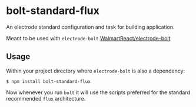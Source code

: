 # bolt-standard-flux

An electrode standard configuration and task for building application.

Meant to be used with `electrode-bolt` [WalmartReact/electrode-bolt](https://github.com/walmartreact/electrode-bolt)

## Usage

Within your project directory where `electrode-bolt` is also a dependency:

```
$ npm install bolt-standard-flux
```

Now whenever you run `bolt` it will use the scripts preferred for the standard recommended `flux` architecture.
